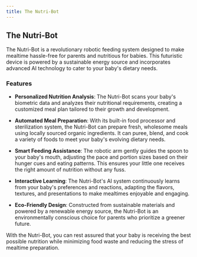 ```yaml
---
title: The Nutri-Bot
---
```


## The Nutri-Bot

The Nutri-Bot is a revolutionary robotic feeding system designed to make mealtime hassle-free for parents and nutritious for babies. This futuristic device is powered by a sustainable energy source and incorporates advanced AI technology to cater to your baby's dietary needs.

### Features

- **Personalized Nutrition Analysis**: The Nutri-Bot scans your baby's biometric data and analyzes their nutritional requirements, creating a customized meal plan tailored to their growth and development.

- **Automated Meal Preparation**: With its built-in food processor and sterilization system, the Nutri-Bot can prepare fresh, wholesome meals using locally sourced organic ingredients. It can puree, blend, and cook a variety of foods to meet your baby's evolving dietary needs.

- **Smart Feeding Assistance**: The robotic arm gently guides the spoon to your baby's mouth, adjusting the pace and portion sizes based on their hunger cues and eating patterns. This ensures your little one receives the right amount of nutrition without any fuss.

- **Interactive Learning**: The Nutri-Bot's AI system continuously learns from your baby's preferences and reactions, adapting the flavors, textures, and presentations to make mealtimes enjoyable and engaging.

- **Eco-Friendly Design**: Constructed from sustainable materials and powered by a renewable energy source, the Nutri-Bot is an environmentally conscious choice for parents who prioritize a greener future.

With the Nutri-Bot, you can rest assured that your baby is receiving the best possible nutrition while minimizing food waste and reducing the stress of mealtime preparation.